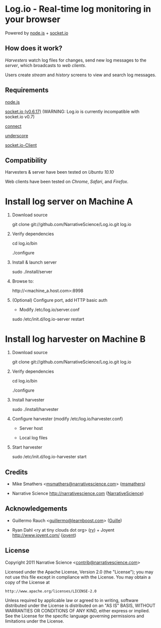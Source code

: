 Log.io - Real-time log monitoring in your browser
=================================================

Powered by [node.js](http://nodejs.org) + [socket.io](http://socket.io)

## How does it work?

*Harvesters* watch log files for changes, send new log messages to the *server*, which broadcasts to *web clients*.

Users create *stream* and *history* screens to view and search log messages.

## Requirements

[node.js](http://nodejs.org)

[socket.io (v0.6.17)](http://socket.io) (WARNING: Log.io is currently incompatible with socket.io v0.7)

[connect](http://senchalabs.github.com/connect/)

[underscore](http://documentcloud.github.com/underscore/)

[socket.io-Client](https://github.com/remy/Socket.io-node-client)

## Compatibility

Harvesters & server have been tested on *Ubuntu 10.10*

Web clients have been tested on *Chrome*, *Safari*, and *Firefox*.

# Install log server on Machine A

1. Download source

    git clone git://github.com/NarrativeScience/Log.io.git log.io

2. Verify dependencies

    cd log.io/bin

    ./configure

3. Install & launch server

    sudo ./install/server

4. Browse to:

    http://&lt;machine_a.host.com&gt;:8998

5. (Optional) Configure port, add HTTP basic auth

    - Modify /etc/log.io/server.conf
    
    sudo /etc/init.d/log.io-server restart

# Install log harvester on Machine B

1. Download source

    git clone git://github.com/NarrativeScience/Log.io.git log.io

2. Verify dependencies

    cd log.io/bin

    ./configure

3. Install harvester

    sudo ./install/harvester

4. Configure harvester (modify /etc/log.io/harvester.conf)

    - Server host

    - Local log files

5. Start harvester

    sudo /etc/init.d/log.io-harvester start

## Credits

- Mike Smathers &lt;msmathers@narrativescience.com&gt; ([msmathers](http://github.com/msmathers))

- Narrative Science http://narrativescience.com ([NarrativeScience](http://github.com/NarrativeScience))

## Acknowledgements

- Guillermo Rauch &lt;guillermo@learnboost.com&gt; ([Guille](http://github.com/guille))

- Ryan Dahl &lt;ry at tiny clouds dot org&gt; ([ry](https://github.com/ry)) + Joyent http://www.joyent.com/ ([joyent](https://github.com/joyent/))

## License 

Copyright 2011 Narrative Science &lt;contrib@narrativescience.com&gt;

Licensed under the Apache License, Version 2.0 (the "License");
you may not use this file except in compliance with the License.
You may obtain a copy of the License at

    http://www.apache.org/licenses/LICENSE-2.0

Unless required by applicable law or agreed to in writing, software
distributed under the License is distributed on an "AS IS" BASIS,
WITHOUT WARRANTIES OR CONDITIONS OF ANY KIND, either express or implied.
See the License for the specific language governing permissions and
limitations under the License.

